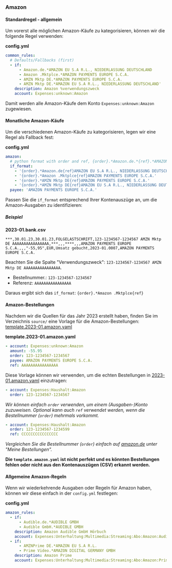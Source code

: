 ### Amazon

#### Standardregel - allgemein

Um vorerst alle möglichen Amazon-Käufe zu kategorisieren, können wir die folgende Regel verwenden:

**config.yml**
```yml
common_rules:
  # Defaults/Fallbacks (first)
  - if:
      - Amazon.de.*AMAZON EU S.A R.L., NIEDERLASSUNG DEUTSCHLAND
      - Amazon .Mktplce.*AMAZON PAYMENTS EUROPE S.C.A.
      - AMZN Mktp DE.*AMAZON PAYMENTS EUROPE S.C.A.
      - AMZN Mktp DE.*AMAZON EU S.A R.L., NIEDERLASSUNG DEUTSCHLAND'
    description: Amazon %verwendungszweck
    account: Expenses:unknown:Amazon
```
Damit werden alle Amazon-Käufe dem Konto `Expenses:unknown:Amazon` zugewiesen.



#### Monatliche Amazon-Käufe

Um die verschiedenen Amazon-Käufe zu kategorisieren, legen wir eine Regel als Fallback fest:

**config.yml**
```yml
amazon:
  # python format with order and ref, {order}.*Amazon.de.*{ref}.*AMAZON EU
  if_format:
    - '{order}.*Amazon.de{ref}AMAZON EU S.A R.L., NIEDERLASSUNG DEUTSCHLAND'
    - '{order}.*Amazon .Mktplce{ref}AMAZON PAYMENTS EUROPE S.C.A.'
    - '{order}.*AMZN Mktp DE{ref}AMAZON PAYMENTS EUROPE S.C.A.'
    - '{order}.*AMZN Mktp DE{ref}AMAZON EU S.A R.L., NIEDERLASSUNG DEUTSCHLAND'
  payee: 'AMAZON PAYMENTS EUROPE S.C.A.'
```

Passen Sie die `if_format` entsprechend Ihrer Kontenauszüge an, um die Amazon-Ausgaben zu identifizieren:

##### Beispiel

**2023-01.bank.csv**
```csv
***,30.01.23,30.01.23,FOLGELASTSCHRIFT,123-1234567-1234567 AMZN Mktp DE AAAAAAAAAAAAAAAA,***,,,****,,,AMAZON PAYMENTS EUROPE S.C.A.,,,"-55,95",EUR,Umsatz gebucht,2023-01.0007,AMAZON PAYMENTS EUROPE S.C.A.
```

Beachten Sie die Spalte "Verwendungszweck": `123-1234567-1234567 AMZN Mktp DE AAAAAAAAAAAAAAAA`.

* Bestellnummer.: `123-1234567-1234567`
* Referenz: `AAAAAAAAAAAAAAAA`

Daraus ergibt sich das `if_format`: `{order}.*Amazon .Mktplce{ref}`


#### Amazon-Bestellungen

Nachdem wir die Quellen für das Jahr 2023 erstellt haben, finden Sie im Verzeichnis `source/` eine Vorlage für die Amazon-Bestellungen: [template.2023-01.amazon.yaml](../source/2023/2023-01/template.2023-01.amazon.yaml)


**template.2023-01.amazon.yaml**
```yml
- account: Expenses:unknown:Amazon
  amount: -55.95
  order: 123-1234567-1234567
  payee: AMAZON PAYMENTS EUROPE S.C.A.
  ref: AAAAAAAAAAAAAAAA
```

Diese Vorlage können wir verwenden, um die echten Bestellungen in [2023-01.amazon.yaml](../source/2023/2023-01/2023-01.amazon.yaml) einzutragen:

```yaml
- account: Expenses:Haushalt:Amazon
  order: 123-1234567-1234567
```

_Wir können einfach `order` verwenden, um einem (Ausgaben-)Konto zuzuweisen._
_Optional kann auch `ref` verwendet werden, wenn die Bestellnummer (`order`) mehrmals vorkommt._

```yml
- account: Expenses:Haushalt:Amazon
  order: 123-1234567-1234599
  ref: CCCCCCCCCCCCCCCC
```

_Vergleichen Sie die Bestellnummer (`order`) einfach auf [amazon.de](amazon.de) unter "Meine Bestellungen"._

**Die `template.amazon.yaml` ist nicht perfekt und es könnten Bestellungen fehlen oder nicht aus den Kontenauszügen (CSV) erkannt werden.**



#### Allgemeine Amazon-Regeln

Wenn wir wiederkehrende Ausgaben oder Regeln für Amazon haben, können wir diese einfach in der `config.yml` festlegen:

**config.yml**
```yml
amazon_rules:
  - if: 
      - Audible.de.*AUDIBLE GMBH
      - Audible GmbH.*AUDIBLE GMBH
    description: Amazon Audible GmbH Hörbuch
    account: Expenses:Unterhaltung:Multimedia:Streaming:Abo:Amazon:Audible
  - if: 
      - AMZNPrime DE.*AMAZON EU S.A R.L.
      - Prime Video.*AMAZON DIGITAL GERMANY GMBH
    description: Amazon Prime
    account: Expenses:Unterhaltung:Multimedia:Streaming:Abo:Amazon:Prime
```



